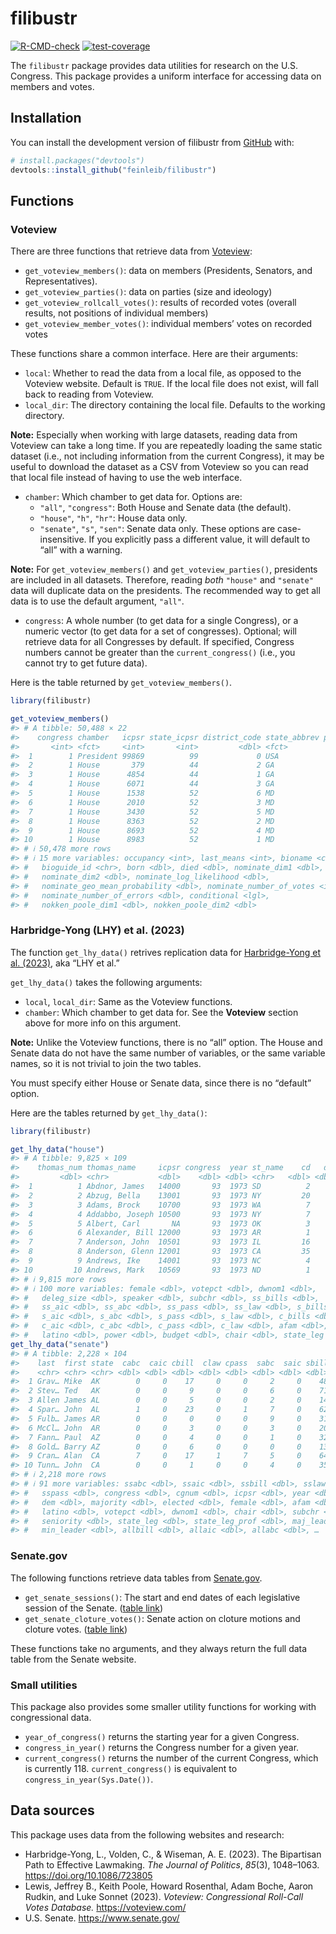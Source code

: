 
<!-- README.md is generated from README.Rmd. Please edit that file -->

# filibustr

<!-- badges: start -->

[![R-CMD-check](https://github.com/feinleib/filibustr/actions/workflows/R-CMD-check.yaml/badge.svg)](https://github.com/feinleib/filibustr/actions/workflows/R-CMD-check.yaml)
[![test-coverage](https://github.com/feinleib/filibustr/actions/workflows/test-coverage.yaml/badge.svg)](https://github.com/feinleib/filibustr/actions/workflows/test-coverage.yaml)
<!-- badges: end -->

The `filibustr` package provides data utilities for research on the U.S.
Congress. This package provides a uniform interface for accessing data
on members and votes.

## Installation

You can install the development version of filibustr from
[GitHub](https://github.com/) with:

``` r
# install.packages("devtools")
devtools::install_github("feinleib/filibustr")
```

## Functions

### Voteview

There are three functions that retrieve data from
[Voteview](https://voteview.com/data):

- `get_voteview_members()`: data on members (Presidents, Senators, and
  Representatives).
- `get_voteview_parties()`: data on parties (size and ideology)
- `get_voteview_rollcall_votes()`: results of recorded votes (overall
  results, not positions of individual members)
- `get_voteview_member_votes()`: individual members’ votes on recorded
  votes

These functions share a common interface. Here are their arguments:

- `local`: Whether to read the data from a local file, as opposed to the
  Voteview website. Default is `TRUE`. If the local file does not exist,
  will fall back to reading from Voteview.
- `local_dir`: The directory containing the local file. Defaults to the
  working directory.

**Note:** Especially when working with large datasets, reading data from
Voteview can take a long time. If you are repeatedly loading the same
static dataset (i.e., not including information from the current
Congress), it may be useful to download the dataset as a CSV from
Voteview so you can read that local file instead of having to use the
web interface.

- `chamber`: Which chamber to get data for. Options are:
  - `"all"`, `"congress"`: Both House and Senate data (the default).
  - `"house"`, `"h"`, `"hr"`: House data only.
  - `"senate"`, `"s"`, `"sen"`: Senate data only. These options are
    case-insensitive. If you explicitly pass a different value, it will
    default to “all” with a warning.

**Note:** For `get_voteview_members()` and `get_voteview_parties()`,
presidents are included in all datasets. Therefore, reading *both*
`"house"` and `"senate"` data will duplicate data on the presidents. The
recommended way to get all data is to use the default argument, `"all"`.

- `congress`: A whole number (to get data for a single Congress), or a
  numeric vector (to get data for a set of congresses). Optional; will
  retrieve data for all Congresses by default. If specified, Congress
  numbers cannot be greater than the `current_congress()` (i.e., you
  cannot try to get future data).

Here is the table returned by `get_voteview_members()`.

``` r
library(filibustr)

get_voteview_members()
#> # A tibble: 50,488 × 22
#>    congress chamber   icpsr state_icpsr district_code state_abbrev party_code
#>       <int> <fct>     <int>       <int>         <dbl> <fct>             <int>
#>  1        1 President 99869          99             0 USA                5000
#>  2        1 House       379          44             2 GA                 4000
#>  3        1 House      4854          44             1 GA                 4000
#>  4        1 House      6071          44             3 GA                 4000
#>  5        1 House      1538          52             6 MD                 5000
#>  6        1 House      2010          52             3 MD                 4000
#>  7        1 House      3430          52             5 MD                 5000
#>  8        1 House      8363          52             2 MD                 4000
#>  9        1 House      8693          52             4 MD                 4000
#> 10        1 House      8983          52             1 MD                 4000
#> # ℹ 50,478 more rows
#> # ℹ 15 more variables: occupancy <int>, last_means <int>, bioname <chr>,
#> #   bioguide_id <chr>, born <dbl>, died <dbl>, nominate_dim1 <dbl>,
#> #   nominate_dim2 <dbl>, nominate_log_likelihood <dbl>,
#> #   nominate_geo_mean_probability <dbl>, nominate_number_of_votes <int>,
#> #   nominate_number_of_errors <dbl>, conditional <lgl>,
#> #   nokken_poole_dim1 <dbl>, nokken_poole_dim2 <dbl>
```

### Harbridge-Yong (LHY) et al. (2023)

The function `get_lhy_data()` retrives replication data for
[Harbridge-Yong et al. (2023)](https://doi.org/10.1086/723805), aka “LHY
et al.”

`get_lhy_data()` takes the following arguments:

- `local`, `local_dir`: Same as the Voteview functions.
- `chamber`: Which chamber to get data for. See the **Voteview** section
  above for more info on this argument.

**Note:** Unlike the Voteview functions, there is no “all” option. The
House and Senate data do not have the same number of variables, or the
same variable names, so it is not trivial to join the two tables.

You must specify either House or Senate data, since there is no
“default” option.

Here are the tables returned by `get_lhy_data()`:

``` r
library(filibustr)

get_lhy_data("house")
#> # A tibble: 9,825 × 109
#>    thomas_num thomas_name     icpsr congress  year st_name    cd   dem elected
#>         <dbl> <chr>           <dbl>    <dbl> <dbl> <chr>   <dbl> <dbl>   <dbl>
#>  1          1 Abdnor, James   14000       93  1973 SD          2     0    1972
#>  2          2 Abzug, Bella    13001       93  1973 NY         20     1    1970
#>  3          3 Adams, Brock    10700       93  1973 WA          7     1    1964
#>  4          4 Addabbo, Joseph 10500       93  1973 NY          7     1    1960
#>  5          5 Albert, Carl       NA       93  1973 OK          3    NA    1946
#>  6          6 Alexander, Bill 12000       93  1973 AR          1     1    1968
#>  7          7 Anderson, John  10501       93  1973 IL         16     0    1960
#>  8          8 Anderson, Glenn 12001       93  1973 CA         35     1    1968
#>  9          9 Andrews, Ike    14001       93  1973 NC          4     1    1972
#> 10         10 Andrews, Mark   10569       93  1973 ND          1     0    1963
#> # ℹ 9,815 more rows
#> # ℹ 100 more variables: female <dbl>, votepct <dbl>, dwnom1 <dbl>,
#> #   deleg_size <dbl>, speaker <dbl>, subchr <dbl>, ss_bills <dbl>,
#> #   ss_aic <dbl>, ss_abc <dbl>, ss_pass <dbl>, ss_law <dbl>, s_bills <dbl>,
#> #   s_aic <dbl>, s_abc <dbl>, s_pass <dbl>, s_law <dbl>, c_bills <dbl>,
#> #   c_aic <dbl>, c_abc <dbl>, c_pass <dbl>, c_law <dbl>, afam <dbl>,
#> #   latino <dbl>, power <dbl>, budget <dbl>, chair <dbl>, state_leg <dbl>, …
get_lhy_data("senate")
#> # A tibble: 2,228 × 104
#>    last  first state  cabc  caic cbill  claw cpass  sabc  saic sbill  slaw spass
#>    <chr> <chr> <chr> <dbl> <dbl> <dbl> <dbl> <dbl> <dbl> <dbl> <dbl> <dbl> <dbl>
#>  1 Grav… Mike  AK        0     0    17     0     0     2     0    48     0     1
#>  2 Stev… Ted   AK        0     0     9     0     0     6     0    71     3     6
#>  3 Allen James AL        0     0     5     0     0     2     0    14     0     1
#>  4 Spar… John  AL        1     0    23     0     1     7     0    62     0     7
#>  5 Fulb… James AR        0     0     0     0     0     9     0    31     3     8
#>  6 McCl… John  AR        0     0     3     0     0     3     0    20     1     2
#>  7 Fann… Paul  AZ        0     0     4     0     0     1     0    32     1     1
#>  8 Gold… Barry AZ        0     0     6     0     0     0     0    13     0     0
#>  9 Cran… Alan  CA        7     0    17     1     7     5     0    64     2     4
#> 10 Tunn… John  CA        0     0     1     0     0     4     0    35     0     1
#> # ℹ 2,218 more rows
#> # ℹ 91 more variables: ssabc <dbl>, ssaic <dbl>, ssbill <dbl>, sslaw <dbl>,
#> #   sspass <dbl>, congress <dbl>, cgnum <dbl>, icpsr <dbl>, year <dbl>,
#> #   dem <dbl>, majority <dbl>, elected <dbl>, female <dbl>, afam <dbl>,
#> #   latino <dbl>, votepct <dbl>, dwnom1 <dbl>, chair <dbl>, subchr <dbl>,
#> #   seniority <dbl>, state_leg <dbl>, state_leg_prof <dbl>, maj_leader <dbl>,
#> #   min_leader <dbl>, allbill <dbl>, allaic <dbl>, allabc <dbl>, …
```

### Senate.gov

The following functions retrieve data tables from
[Senate.gov](https://www.senate.gov).

- `get_senate_sessions()`: The start and end dates of each legislative
  session of the Senate. ([table
  link](https://www.senate.gov/legislative/DatesofSessionsofCongress.htm))
- `get_senate_cloture_votes()`: Senate action on cloture motions and
  cloture votes. ([table
  link](https://www.senate.gov/legislative/cloture/clotureCounts.htm))

These functions take no arguments, and they always return the full data
table from the Senate website.

### Small utilities

This package also provides some smaller utility functions for working
with congressional data.

- `year_of_congress()` returns the starting year for a given Congress.
- `congress_in_year()` returns the Congress number for a given year.
- `current_congress()` returns the number of the current Congress, which
  is currently 118. `current_congress()` is equivalent to
  `congress_in_year(Sys.Date())`.

## Data sources

This package uses data from the following websites and research:

- Harbridge-Yong, L., Volden, C., & Wiseman, A. E. (2023). The
  Bipartisan Path to Effective Lawmaking. *The Journal of Politics*,
  *85*(3), 1048–1063. <https://doi.org/10.1086/723805>
- Lewis, Jeffrey B., Keith Poole, Howard Rosenthal, Adam Boche, Aaron
  Rudkin, and Luke Sonnet (2023). *Voteview: Congressional Roll-Call
  Votes Database.* <https://voteview.com/>
- U.S. Senate. <https://www.senate.gov/>
